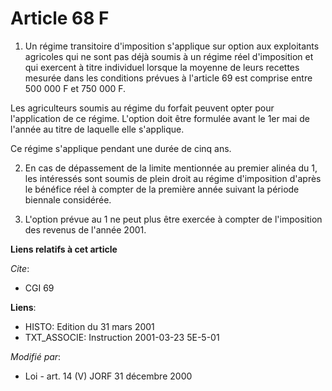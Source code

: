 # Article 68 F

1. Un régime transitoire d'imposition s'applique sur option aux exploitants agricoles qui ne sont pas déjà soumis à un régime
réel d'imposition et qui exercent à titre individuel lorsque la moyenne de leurs recettes mesurée dans les conditions prévues
à l'article 69 est comprise entre 500 000 F et 750 000 F.

Les agriculteurs soumis au régime du forfait peuvent opter pour l'application de ce régime. L'option doit être formulée avant
le 1er mai de l'année au titre de laquelle elle s'applique.

Ce régime s'applique pendant une durée de cinq ans.

2. En cas de dépassement de la limite mentionnée au premier alinéa du 1, les intéressés sont soumis de plein droit au régime
d'imposition d'après le bénéfice réel à compter de la première année suivant la période biennale considérée.

3. L'option prévue au 1 ne peut plus être exercée à compter de l'imposition des revenus de l'année 2001.

**Liens relatifs à cet article**

_Cite_:

  - CGI 69

**Liens**:

  - HISTO: Edition du 31 mars 2001
  - TXT_ASSOCIE: Instruction 2001-03-23 5E-5-01

_Modifié par_:

  - Loi - art. 14 (V) JORF 31 décembre 2000
